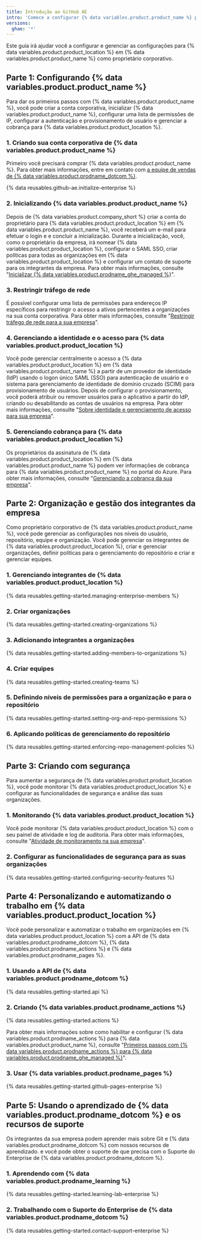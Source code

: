 ```yaml
---
title: Introdução ao GitHub AE
intro: 'Comece a configurar {% data variables.product.product_name %} para {% data variables.product.product_location %}.'
versions:
  ghae: '*'
---
```


Este guia irá ajudar você a configurar e gerenciar as configurações para {% data variables.product.product_location %} em {% data variables.product.product_name %} como proprietário corporativo.

## Parte 1: Configurando {% data variables.product.product_name %}
Para dar os primeiros passos com {% data variables.product.product_name %}, você pode criar a conta corporativa, inicializar {% data variables.product.product_name %}, configurar uma lista de permissões de IP, configurar a autenticação e provisionamento de usuário e gerenciar a cobrança para {% data variables.product.product_location %}.

### 1. Criando sua conta corporativa de {% data variables.product.product_name %}
Primeiro você precisará comprar {% data variables.product.product_name %}. Para obter mais informações, entre em contato com [a equipe de vendas de {% data variables.product.prodname_dotcom %}](https://enterprise.github.com/contact).

{% data reusables.github-ae.initialize-enterprise %}

### 2. Inicializando {% data variables.product.product_name %}
Depois de {% data variables.product.company_short %} criar a conta do proprietário para {% data variables.product.product_location %} em {% data variables.product.product_name %}, você receberá um e-mail para efetuar o login e e concluir a inicialização. Durante a inicialização, você, como o proprietário da empresa, irá nomear {% data variables.product.product_location %}, configurar o SAML SSO, criar políticas para todas as organizações em {% data variables.product.product_location %} e configurar um contato de suporte para os integrantes da empresa. Para obter mais informações, consulte "[Inicializar {% data variables.product.prodname_ghe_managed %}](/admin/configuration/configuring-your-enterprise/initializing-github-ae)".

### 3. Restringir tráfego de rede
É possível configurar uma lista de permissões para endereços IP específicos para restringir o acesso a ativos pertencentes a organizações na sua conta corporativa. Para obter mais informações, consulte "[Restringir tráfego de rede para a sua empresa](/admin/configuration/configuring-your-enterprise/restricting-network-traffic-to-your-enterprise)".

### 4. Gerenciando a identidade e o acesso para {% data variables.product.product_location %}
Você pode gerenciar centralmente o acesso a {% data variables.product.product_location %} em {% data variables.product.product_name %} a partir de um provedor de identidade (IdP) usando o logon único SAML (SSO) para autenticação de usuário e o sistema para gerenciamento de identidade de domínio cruzado (SCIM) para provisionamento de usuários. Depois de configurar o provisionamento, você poderá atribuir ou remover usuários para o aplicativo a partir do IdP, criando ou desabilitando as contas de usuários na empresa. Para obter mais informações, consulte "[Sobre identidade e gerenciamento de acesso para sua empresa](/admin/authentication/managing-identity-and-access-for-your-enterprise/about-identity-and-access-management-for-your-enterprise)".

### 5. Gerenciando cobrança para {% data variables.product.product_location %}
Os proprietários da assinatura de {% data variables.product.product_location %} em {% data variables.product.product_name %} podem ver informações de cobrança para {% data variables.product.product_name %} no portal do Azure. Para obter mais informações, consulte "[Gerenciando a cobrança da sua empresa](/admin/overview/managing-billing-for-your-enterprise)".

## Parte 2: Organização e gestão dos integrantes da empresa
Como proprietário corporativo de {% data variables.product.product_name %}, você pode gerenciar as configurações nos níveis do usuário, repositório, equipe e organização. Você pode gerenciar os integrantes de {% data variables.product.product_location %}, criar e gerenciar organizações, definir políticas para o gerenciamento do repositório e criar e gerenciar equipes.

### 1. Gerenciando integrantes de {% data variables.product.product_location %}
{% data reusables.getting-started.managing-enterprise-members %}

### 2. Criar organizações
{% data reusables.getting-started.creating-organizations %}

### 3. Adicionando integrantes a organizações
{% data reusables.getting-started.adding-members-to-organizations %}

### 4. Criar equipes
{% data reusables.getting-started.creating-teams %}

### 5. Definindo níveis de permissões para a organização e para o repositório
{% data reusables.getting-started.setting-org-and-repo-permissions %}

### 6. Aplicando políticas de gerenciamento do repositório
{% data reusables.getting-started.enforcing-repo-management-policies %}

## Parte 3: Criando com segurança
Para aumentar a segurança de {% data variables.product.product_location %}, você pode monitorar {% data variables.product.product_location %} e configurar as funcionalidades de segurança e análise das suas organizações.

### 1. Monitorando {% data variables.product.product_location %}
Você pode monitorar {% data variables.product.product_location %} com o seu painel de atividade e log de auditoria. Para obter mais informações, consulte "[Atividade de monitoramento na sua empresa](/admin/user-management/monitoring-activity-in-your-enterprise)".

### 2. Configurar as funcionalidades de segurança para as suas organizações
{% data reusables.getting-started.configuring-security-features %}

## Parte 4: Personalizando e automatizando o trabalho em {% data variables.product.product_location %}
Você pode personalizar e automatizar o trabalho em organizações em {% data variables.product.product_location %} com a API de {% data variables.product.prodname_dotcom %}, {% data variables.product.prodname_actions %} e {% data variables.product.prodname_pages %}.

### 1. Usando a API de {% data variables.product.prodname_dotcom %}
{% data reusables.getting-started.api %}

### 2. Criando {% data variables.product.prodname_actions %}
{% data reusables.getting-started.actions %}

Para obter mais informações sobre como habilitar e configurar {% data variables.product.prodname_actions %} para {% data variables.product.product_name %}, consulte "[Primeiros passos com {% data variables.product.prodname_actions %} para {% data variables.product.prodname_ghe_managed %}](/admin/github-actions/using-github-actions-in-github-ae/getting-started-with-github-actions-for-github-ae)".

### 3. Usar {% data variables.product.prodname_pages %}
{% data reusables.getting-started.github-pages-enterprise %}
## Parte 5: Usando o aprendizado de {% data variables.product.prodname_dotcom %} e os recursos de suporte
Os integrantes da sua empresa podem aprender mais sobre Git e {% data variables.product.prodname_dotcom %} com nossos recursos de aprendizado. e você pode obter o suporte de que precisa com o Suporte do Enterprise de {% data variables.product.prodname_dotcom %}.

### 1. Aprendendo com {% data variables.product.prodname_learning %}
{% data reusables.getting-started.learning-lab-enterprise %}

### 2. Trabalhando com o Suporte do Enterprise de {% data variables.product.prodname_dotcom %}
{% data reusables.getting-started.contact-support-enterprise %}
